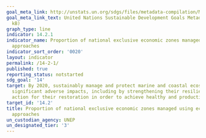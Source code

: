 ```yaml
---
goal_meta_link: http://unstats.un.org/sdgs/files/metadata-compilation/Metadata-Goal-14.pdf
goal_meta_link_text: United Nations Sustainable Development Goals Metadata (pdf 288
  kB)
graph_type: line
indicator: 14.2.1
indicator_name: Proportion of national exclusive economic zones managed using ecosystem-based
  approaches
indicator_sort_order: '0020'
layout: indicator
permalink: /14-2-1/
published: true
reporting_status: notstarted
sdg_goal: '14'
target: By 2020, sustainably manage and protect marine and coastal ecosystems to avoid
  significant adverse impacts, including by strengthening their resilience, and take
  action for their restoration in order to achieve healthy and productive oceans
target_id: '14.2'
title: Proportion of national exclusive economic zones managed using ecosystem-based
  approaches
un_custodian_agency: UNEP
un_designated_tier: '3'
---
```

